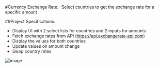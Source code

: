 #Currency Exchange Rate:
-Select countries to get the exchange rate for a specific amount

##Project Specifications:
- Display UI with 2 select lists for countries and 2 inputs for amounts
- Fetch exchange rates from API (https://api.exchangerate-api.com)
- Display the values for both countries
- Update values on amount change
- Swap country rates

![image](https://user-images.githubusercontent.com/58284313/150229458-5e70e2db-1ddf-415e-a824-726f206973ff.png)
